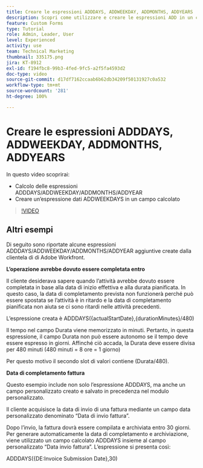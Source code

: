 ```yaml
---
title: Creare le espressioni ADDDAYS, ADDWEEKDAY, ADDMONTHS, ADDYEARS
description: Scopri come utilizzare e creare le espressioni ADD in un campo calcolato in Adobe  [!DNL Workfront].
feature: Custom Forms
type: Tutorial
role: Admin, Leader, User
level: Experienced
activity: use
team: Technical Marketing
thumbnail: 335175.png
jira: KT-8912
exl-id: f194fbc8-99b3-4fed-9fc5-a2f5fa4593d2
doc-type: video
source-git-commit: d17df7162ccaab6b62db34209f50131927c0a532
workflow-type: tm+mt
source-wordcount: '281'
ht-degree: 100%

---
```


# Creare le espressioni ADDDAYS, ADDWEEKDAY, ADDMONTHS, ADDYEARS

In questo video scoprirai:

* Calcolo delle espressioni ADDDAYS/ADDWEEKDAY/ADDMONTHS/ADDYEAR
* Creare un’espressione dati ADDWEEKDAYS in un campo calcolato

>[!VIDEO](https://video.tv.adobe.com/v/335175/?quality=12&learn=on&enablevpops)

## Altri esempi

Di seguito sono riportate alcune espressioni ADDDAYS/ADDWEEKDAY/ADDMONTHS/ADDYEAR aggiuntive create dalla clientela di di Adobe Workfront.

**L’operazione avrebbe dovuto essere completata entro**

Il cliente desiderava sapere quando l’attività avrebbe dovuto essere completata in base alla data di inizio effettiva e alla durata pianificata. In questo caso, la data di completamento prevista non funzionerà perché può essere spostata se l’attività è in ritardo e la data di completamento pianificata non aiuta se ci sono ritardi nelle attività precedenti.

L’espressione creata è ADDDAYS({actualStartDate},{durationMinutes}/480)

Il tempo nel campo Durata viene memorizzato in minuti. Pertanto, in questa espressione, il campo Durata non può essere autonomo se il tempo deve essere espresso in giorni. Affinché ciò accada, la Durata deve essere divisa per 480 minuti (480 minuti = 8 ore = 1 giorno)

Per questo motivo il secondo slot di valori contiene (Durata/480).


**Data di completamento fattura**

Questo esempio include non solo l’espressione ADDDAYS, ma anche un campo personalizzato creato e salvato in precedenza nel modulo personalizzato.

Il cliente acquisisce la data di invio di una fattura mediante un campo data personalizzato denominato “Data di invio fattura”.

Dopo l’invio, la fattura dovrà essere compilata e archiviata entro 30 giorni. Per generare automaticamente la data di completamento e archiviazione, viene utilizzato un campo calcolato ADDDAYS insieme al campo personalizzato “Data invio fattura”. L’espressione si presenta così:

ADDDAYS({DE:Invoice Submission Date},30)
